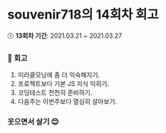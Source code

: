 # souvenir718의 14회차 회고

:clock5: **13회차 기간**: 2021.03.21 ~ 2021.03.27

### 📝 회고
1. 미라클모닝에 좀 더 익숙해지기.
2. 프로젝트보다 기본 JS 지식 익히기.
3. 코딩테스트 천천히 준비하기.
4. 다음주는 이번주보다 열심히 살아보기.

### 웃으면서 살기 😊
